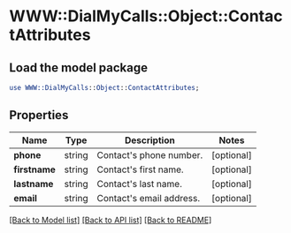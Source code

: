 # WWW::DialMyCalls::Object::ContactAttributes

## Load the model package
```perl
use WWW::DialMyCalls::Object::ContactAttributes;
```

## Properties
Name | Type | Description | Notes
------------ | ------------- | ------------- | -------------
**phone** | string | Contact&#39;s phone number. | [optional] 
**firstname** | string | Contact&#39;s first name. | [optional] 
**lastname** | string | Contact&#39;s last name. | [optional] 
**email** | string | Contact&#39;s email address. | [optional] 

[[Back to Model list]](../README.md#documentation-for-models) [[Back to API list]](../README.md#documentation-for-api-endpoints) [[Back to README]](../README.md)


